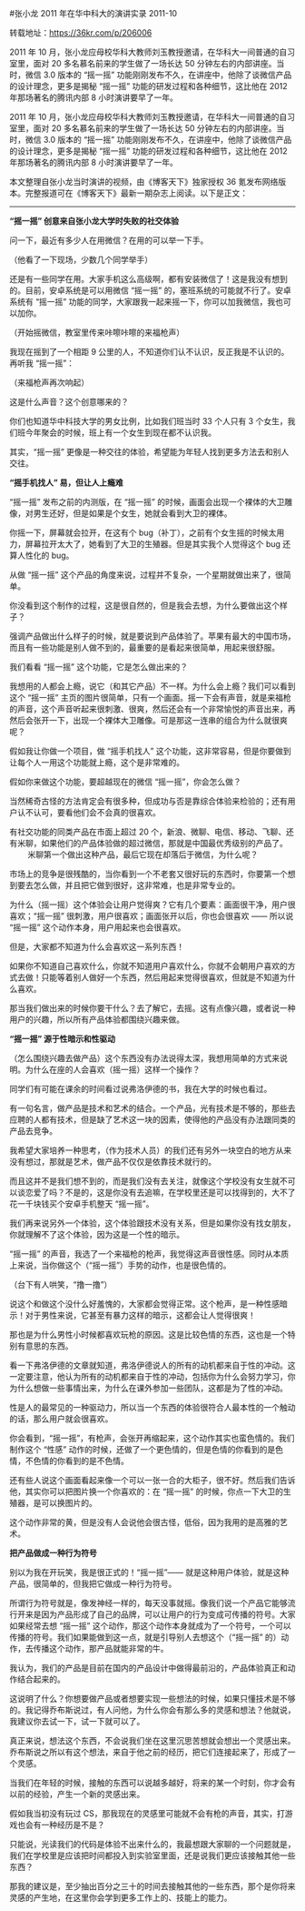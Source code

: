 #张小龙 2011 年在华中科大的演讲实录 2011-10

转载地址：<https://36kr.com/p/206006>

2011 年 10 月，张小龙应母校华科大教师刘玉教授邀请，在华科大一间普通的自习室里，面对 20 多名慕名前来的学生做了一场长达 50 分钟左右的内部讲座。当时，微信 3.0 版本的 “摇一摇” 功能刚刚发布不久，在讲座中，他除了谈微信产品的设计理念，更多是揭秘 “摇一摇” 功能的研发过程和各种细节，这比他在 2012 年那场著名的腾讯内部 8 小时演讲要早了一年。 

2011 年 10 月，张小龙应母校华科大教师刘玉教授邀请，在华科大一间普通的自习室里，面对 20 多名慕名前来的学生做了一场长达 50 分钟左右的内部讲座。当时，微信 3.0 版本的 “摇一摇” 功能刚刚发布不久，在讲座中，他除了谈微信产品的设计理念，更多是揭秘 “摇一摇” 功能的研发过程和各种细节，这比他在 2012 年那场著名的腾讯内部 8 小时演讲要早了一年。

本文整理自张小龙当时演讲的视频，由《博客天下》独家授权 36 氪发布网络版本。完整报道可在《博客天下》最新一期杂志上阅读。以下是正文：

***

**“摇一摇” 创意来自张小龙大学时失败的社交体验**

问一下，最近有多少人在用微信？在用的可以举一下手。

（他看了一下现场，少数几个同学举手）

还是有一些同学在用。大家手机这么高级啊，都有安装微信了！这是我没有想到的。目前，安卓系统是可以用微信 “摇一摇” 的，塞班系统的可能就不行了。安卓系统有 “摇一摇” 功能的同学，大家跟我一起来摇一下，你可以加我微信，我也可以加你。

（开始摇微信，教室里传来咔嚓咔嚓的来福枪声）

我现在摇到了一个相距 9 公里的人，不知道你们认不认识，反正我是不认识的。再听我 “摇一摇”：

（来福枪声再次响起）

这是什么声音？这个创意哪来的？

你们也知道华中科技大学的男女比例，比如我们班当时 33 个人只有 3 个女生，我们班今年聚会的时候，班上有一个女生到现在都不认识我。

其实，“摇一摇” 更像是一种交往的体验，希望能为年轻人找到更多方法去和别人交往。

**“摇手机找人” 易，但让人上瘾难**

“摇一摇” 发布之前的内测版，在 “摇一摇” 的时候，画面会出现一个裸体的大卫雕像，对男生还好，但是如果是个女生，她就会看到大卫的裸体。

你摇一下，屏幕就会拉开，在这有个 bug（补丁），之前有个女生摇的时候太用力，屏幕拉开太大了，她看到了大卫的生殖器。但是其实我个人觉得这个 bug 还算人性化的 bug。

从做 “摇一摇” 这个产品的角度来说，过程并不复杂，一个星期就做出来了，很简单。

你没看到这个制作的过程，这是很自然的，但是我会去想，为什么要做出这个样子？

强调产品做出什么样子的时候，就是要说到产品体验了。苹果有最大的中国市场，而且有一些功能是别人做不到的，最重要的是看起来很简单，用起来很舒服。

我们看看 “摇一摇” 这个功能，它是怎么做出来的？

我想用的人都会上瘾，说它（和其它产品）不一样。为什么会上瘾？我们可以看到这个 “摇一摇” 主页的图片很简单，只有一个画面。摇一下会有声音，就是来福枪的声音，这个声音听起来很刺激、很爽，然后还会有一个非常愉悦的声音出来，再然后会张开一下，出现一个裸体大卫雕像。可是那这一连串的组合为什么就很爽呢？

假如我让你做一个项目，做 “摇手机找人” 这个功能，这非常容易，但是你要做到让每个人一用这个功能就上瘾，这个是非常难的。

假如你来做这个功能，要超越现在的微信 “摇一摇”，你会怎么做？

当然稀奇古怪的方法肯定会有很多种，但成功与否是靠综合体验来检验的；还有用户认不认可，要看他们会不会真的很喜欢。

有社交功能的同类产品在市面上超过 20 个，新浪、微聊、电信、移动、飞聊、还有米聊，如果他们的产品体验做的超过微信，那就是中国最优秀级别的产品了。
　　
米聊第一个做出这种产品，最后它现在却落后于微信，为什么呢？

市场上的竞争是很残酷的，当你看到一个不老套又很好玩的东西时，你要第一个想到要去怎么做，并且把它做到很好，这非常难，也是非常专业的。

为什么（摇一摇）这个体验会让用户觉得爽？它有几个要素：画面很干净，用户很喜欢；“摇一摇” 很刺激，用户很喜欢；画面张开以后，你也会很喜欢 —— 所以说 “摇一摇” 这个动作本身，用户用起来也会很喜欢。

但是，大家都不知道为什么会喜欢这一系列东西！

如果你不知道自己喜欢什么，你就不知道用户喜欢什么，你就不会朝用户喜欢的方式去做！只能等着别人做好一个东西，然后用起来觉得很喜欢，但就是不知道为什么喜欢。

那当我们做出来的时候你要干什么？去了解它，去摇。这有点像兴趣，或者说一种用户的兴趣，所以所有产品体验都围绕兴趣来做。

**“摇一摇” 源于性暗示和性驱动**

（怎么围绕兴趣去做产品）这个东西没有办法说得太深，我想用简单的方式来说明。为什么在座的人会喜欢（摇一摇）这样一个操作？

同学们有可能在课余的时间看过说弗洛伊德的书，我在大学的时候也看过。

有一句名言，做产品是技术和艺术的结合。一个产品，光有技术是不够的，那些去应聘的人都有技术，但是缺了艺术这一块的因素，使得他的产品没有办法跟同类的产品去竞争。

我希望大家培养一种思考，（作为技术人员）的我们还有另外一块空白的地方从来没有想过，那就是艺术，做产品不仅仅是依靠技术就行的。

而且这并不是我们想不到的，而是我们没有去关注，就像这个学校没有女生就不可以谈恋爱了吗？不是的，这是你没有去追嘛，在学校里还是可以找得到的，大不了花一千块钱买个安卓手机整天 “摇一摇”。

我们再来说另外一个体验，这个体验跟技术没有关系，但是如果你没有找女朋友，你就理解不了这个体验，因为这是一个性的暗示。

“摇一摇” 的声音，我选了一个来福枪的枪声，我觉得这声音很性感。同时从本质上来说，当你做这个（“摇一摇”）手势的动作，也是很色情的。

（台下有人哄笑，“撸一撸”）

说这个和做这个没什么好羞愧的，大家都会觉得正常。这个枪声，是一种性感暗示！对于男性来说，它甚至有暴力这样的暗示，这都会让人觉得很爽！

那也是为什么男性小时候都喜欢玩枪的原因。这是比较色情的东西，这也是一个特别有意思的东西。

看一下弗洛伊德的文章就知道，弗洛伊德说人的所有的动机都来自于性的冲动。这一定要注意，他认为所有的动机都来自于性的冲动，包括你为什么会努力学习，你为什么想做一些事情出来，为什么在课外参加一些团队，这都是为了性的冲动。

性是人的最常见的一种驱动力，所以当一个东西的体验很符合人最本性的一个触动的话，那么用户就会很喜欢。

你会看到，“摇一摇”，有枪声，会张开再缩起来，这个动作其实也蛮色情的。我们制作这个 “性感” 动作的时候，还做了一个更色情的，但是色情的你看到的是色情，不色情的你看到的是不色情。

还有些人说这个画面看起来像一个可以一张一合的大柜子，很不好。然后我们告诉他，其实你可以把图片换一个你喜欢的：在 “摇一摇” 的时候，你点一下大卫的生殖器，是可以换图片的。

这个动作非常的黄，但是没有人会说他会很古怪，低俗，因为我用的是高雅的艺术。

**把产品做成一种行为符号**

别以为我在开玩笑，我是很正式的！“摇一摇”—— 就是这种用户体验，就是这种产品，很简单的，但我把它做成一种行为符号。

所谓行为符号就是，像发神经一样的，每天没事就摇。像我们说一个产品它能够流行开来是因为产品形成了自己的品牌，可以让用户的行为变成可传播的符号。大家如果经常去想 “摇一摇” 这个动作，那这个动作本身就成为了一个符号，一个可以传播的符号。我们如果能做到这一点，就是引导别人去想这个（“摇一摇” 的）动作，去传播这个动作，那产品就能非常的牛。

我认为，我们的产品是目前在国内的产品设计中做得最前沿的，产品体验真正和动作结合起来的。

这说明了什么？你想要做产品或者想要实现一些想法的时候，如果只懂技术是不够的。我记得乔布斯说过，有人问他，为什么你会有那么多的灵感和想法？他就说，我建议你去试一下，试一下就可以了。

真正来说，想法这个东西，不会说我们坐在这里沉思苦想就会想出一个灵感出来。乔布斯说之所以有这个想法，来自于他之前的经历，把它们连接起来了，形成了一个灵感。

当我们在年轻的时候，接触的东西可以说越多越好，将来的某一个时刻，你才会有以前的经验，产生一个新的灵感出来。

假如我当初没有玩过 CS，那我现在的灵感里可能就不会有枪的声音，其实，打游戏也会有一种经历是不是？

只能说，光读我们的代码是体验不出来什么的，我最想跟大家聊的一个问题就是，我们在学校里是应该把时间都投入到实验室里面，还是说我们更应该接触其他一些东西？

那我的建议是，至少抽出百分之三十的时间去接触其他的一些东西，那个是你将来灵感的产生地，在这里你会学到更多工作上的、技能上的能力。